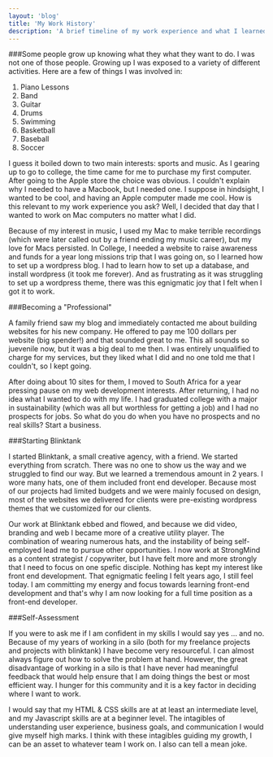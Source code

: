 ```yaml
---
layout: 'blog'
title: 'My Work History'
description: 'A brief timeline of my work experience and what I learned.'
---
```


###Some people grow up knowing what they what they want to do.
I was not one of those people.  Growing up I was exposed to a variety of different activities.  Here are a few of things I was involved in:

1. Piano Lessons
2. Band
3. Guitar
4. Drums
5. Swimming
6. Basketball 
7. Baseball
8. Soccer

I guess it boiled down to two main interests: sports and music.  As I gearing up to go to college, the time came for me to purchase my first computer. After going to the Apple store the choice was obvious.  I couldn't explain why I needed to have a Macbook, but I needed one.  I suppose in hindsight, I wanted to be cool, and having an Apple computer made me cool.  How is this relevant to my work experience you ask? Well, I decided that day that I wanted to work on Mac computers no matter what I did.  

Because of my interest in music, I used my Mac to make terrible recordings (which were later called out by a friend ending my music career), but my love for Macs persisted.  In College, I needed a website to raise awareness and funds for a year long missions trip that I was going on, so I learned how to set up a wordpress blog.  I had to learn how to set up a database, and install wordpress (it took me forever).  And as frustrating as it was struggling to set up a wordpress theme, there was this egnigmatic joy that I felt when I got it to work.  

###Becoming a "Professional"

A family friend saw my blog and immediately contacted me about building websites for his new company. He offered to pay me 100 dollars per website (big spender!) and that sounded great to me.  This all sounds so juevenile now, but it was a big deal to me then.  I was entirely unqualified to charge for my services, but they liked what I did and no one told me that I couldn't, so I kept going.  

After doing about 10 sites for them, I moved to South Africa for a year pressing pause on my web development interests. After returning, I had no idea what I wanted to do with my life.  I had graduated college with a major in sustainability (which was all but worthless for getting a job) and I had no prospects for jobs.  So what do you do when you have no prospects and no real skills? Start a business. 

###Starting Blinktank

I started Blinktank, a small creative agency, with a friend.  We started everything from scratch.  There was no one to show us the way and we struggled to find our way.  But we learned a tremendous amount in 2 years. I wore many hats, one of them included front end developer. Because most of our projects had limited budgets and we were mainly focused on design, most of the websites we delivered for clients were pre-existing wordpress themes that we customized for our clients. 

Our work at Blinktank ebbed and flowed, and because we did video, branding and web I became more of a creative utility player. The combination of wearing numerous hats, and the instability of being self-employed lead me to pursue other opportunities.  I now work at StrongMind as a content strategist / copywriter, but I have felt more and more strongly that I need to focus on one spefic disciple.  Nothing has kept my interest like front end development.  That egnigmatic feeling I felt years ago, I still feel today.  I am committing my energy and focus towards learning front-end development and that's why I am now looking for a full time position as a front-end developer. 

###Self-Assessment 

If you were to ask me if I am confident in my skills I would say yes ... and no. Because of my years of working in a silo (both for my freelance projects and projects with blinktank) I have become very resourceful.  I can almost always figure out how to solve the problem at hand.  However, the great disadvantage of working in a silo is that I have never had meaningful feedback that would help ensure that I am doing things the best or most efficient way.  I hunger for this community and it is a key factor in deciding where I want to work. 

I would say that my HTML & CSS skills are at at least an intermediate level, and my Javascript skills are at a beginner level.  The intagibles of understanding user experience, business goals, and communication I would give myself high marks.  I think with these intagibles guiding my growth, I can be an asset to whatever team I work on.  I also can tell a mean joke. 
